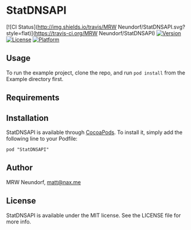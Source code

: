 # StatDNSAPI

[![CI Status](http://img.shields.io/travis/MRW Neundorf/StatDNSAPI.svg?style=flat)](https://travis-ci.org/MRW Neundorf/StatDNSAPI)
[![Version](https://img.shields.io/cocoapods/v/StatDNSAPI.svg?style=flat)](http://cocoadocs.org/docsets/StatDNSAPI)
[![License](https://img.shields.io/cocoapods/l/StatDNSAPI.svg?style=flat)](http://cocoadocs.org/docsets/StatDNSAPI)
[![Platform](https://img.shields.io/cocoapods/p/StatDNSAPI.svg?style=flat)](http://cocoadocs.org/docsets/StatDNSAPI)

## Usage

To run the example project, clone the repo, and run `pod install` from the Example directory first.

## Requirements

## Installation

StatDNSAPI is available through [CocoaPods](http://cocoapods.org). To install
it, simply add the following line to your Podfile:

    pod "StatDNSAPI"

## Author

MRW Neundorf, matt@nax.me

## License

StatDNSAPI is available under the MIT license. See the LICENSE file for more info.

